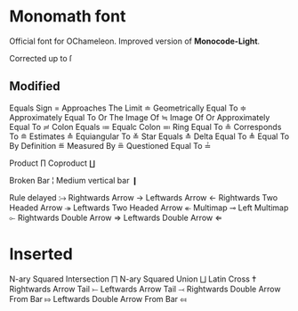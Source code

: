 # Monomath font
Official font for OChameleon.
Improved version of **Monocode-Light**.

Corrected up to ſ

## Modified
Equals Sign                             =
Approaches The Limit                    ≐
Geometrically Equal To                  ≑
Approximately Equal To Or The Image Of  ≒
Image Of Or Approximately Equal To      ≓
Colon Equals                            ≔
Equalc Colon                            ≕
Ring Equal To                           ≗
Corresponds To                          ≘
Estimates                               ≙
Equiangular To                          ≚
Star Equals                             ≛
Delta Equal To                          ≜
Equal To By Definition                  ≝
Measured By                             ≞
Questioned Equal To                     ≟

Product                                 ∏
Coproduct                               ∐

Broken Bar                              ¦
Medium vertical bar                     ❙

Rule delayed                            ⧴
Rightwards Arrow                        →
Leftwards Arrow                         ←
Rightwards Two Headed Arrow             ↠
Leftwards Two Headed Arrow              ↞
Multimap                                ⊸
Left Multimap                           ⟜
Rightwards Double Arrow                 ⇒
Leftwards Double Arrow                  ⇐

# Inserted
N-ary Squared Intersection              ⨅
N-ary Squared Union                     ⨆
Latin Cross                             ✝
Rightwards Arrow Tail                   ⤚
Leftwards Arrow Tail                    ⤙
Rightwards Double Arrow From Bar        ⤇
Leftwards Double Arrow From Bar         ⤆